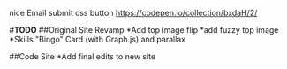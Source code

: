 nice Email submit css button
https://codepen.io/collection/bxdaH/2/

#__TODO__
##Original Site Revamp
*Add top image flip
*add fuzzy top image
*Skills "Bingo" Card (with Graph.js) and parallax

##Code Site
*Add final edits to new site
